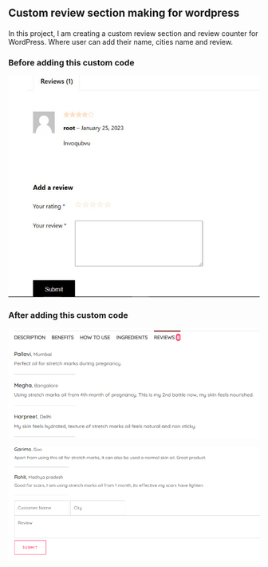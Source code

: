 ## Custom review section making for wordpress ##

#### 

In this project, I am creating a custom review section and review counter for WordPress. Where user can add their name, cities name and review. 

####

### Before adding this custom code ###
![Alt Image text](/image/before.jpg "Before adding this code")

### After adding this custom code ###
![Alt Image text](/image/after.png "After adding this code")

![Alt Image text](/image/after1.png "After adding this code")
